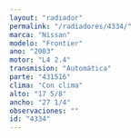 ```yaml
---
layout: "radiador"
permalink: "/radiadores/4334/"
marca: "Nissan"
modelo: "Frontier"
ano: "2003"
motor: "L4 2.4"
transmision: "Automática"
parte: "431516"
clima: "Con clima"
alto: "17 5/8"
ancho: "27 1/4"
observaciones: ""
id: "4334"
---
```



